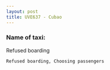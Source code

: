 ```yaml
---
layout: post
title: UVE637 - Cubao
---
```


### Name of taxi: 

Refused boarding 

```Refused boarding, Choosing passengers```
